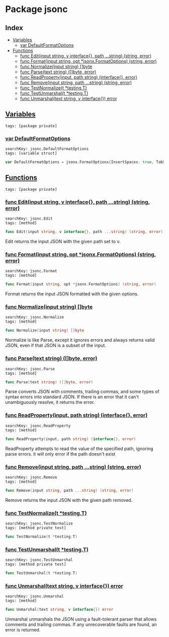 # Package jsonc

## Index

* [Variables](#var)
    * [var DefaultFormatOptions](#DefaultFormatOptions)
* [Functions](#func)
    * [func Edit(input string, v interface{}, path ...string) (string, error)](#Edit)
    * [func Format(input string, opt *jsonx.FormatOptions) (string, error)](#Format)
    * [func Normalize(input string) []byte](#Normalize)
    * [func Parse(text string) ([]byte, error)](#Parse)
    * [func ReadProperty(input, path string) (interface{}, error)](#ReadProperty)
    * [func Remove(input string, path ...string) (string, error)](#Remove)
    * [func TestNormalize(t *testing.T)](#TestNormalize)
    * [func TestUnmarshal(t *testing.T)](#TestUnmarshal)
    * [func Unmarshal(text string, v interface{}) error](#Unmarshal)


## <a id="var" href="#var">Variables</a>

```
tags: [package private]
```

### <a id="DefaultFormatOptions" href="#DefaultFormatOptions">var DefaultFormatOptions</a>

```
searchKey: jsonc.DefaultFormatOptions
tags: [variable struct]
```

```Go
var DefaultFormatOptions = jsonx.FormatOptions{InsertSpaces: true, TabSize: 2}
```

## <a id="func" href="#func">Functions</a>

```
tags: [package private]
```

### <a id="Edit" href="#Edit">func Edit(input string, v interface{}, path ...string) (string, error)</a>

```
searchKey: jsonc.Edit
tags: [method]
```

```Go
func Edit(input string, v interface{}, path ...string) (string, error)
```

Edit returns the input JSON with the given path set to v. 

### <a id="Format" href="#Format">func Format(input string, opt *jsonx.FormatOptions) (string, error)</a>

```
searchKey: jsonc.Format
tags: [method]
```

```Go
func Format(input string, opt *jsonx.FormatOptions) (string, error)
```

Format returns the input JSON formatted with the given options. 

### <a id="Normalize" href="#Normalize">func Normalize(input string) []byte</a>

```
searchKey: jsonc.Normalize
tags: [method]
```

```Go
func Normalize(input string) []byte
```

Normalize is like Parse, except it ignores errors and always returns valid JSON, even if that JSON is a subset of the input. 

### <a id="Parse" href="#Parse">func Parse(text string) ([]byte, error)</a>

```
searchKey: jsonc.Parse
tags: [method]
```

```Go
func Parse(text string) ([]byte, error)
```

Parse converts JSON with comments, trailing commas, and some types of syntax errors into standard JSON. If there is an error that it can't unambiguously resolve, it returns the error. 

### <a id="ReadProperty" href="#ReadProperty">func ReadProperty(input, path string) (interface{}, error)</a>

```
searchKey: jsonc.ReadProperty
tags: [method]
```

```Go
func ReadProperty(input, path string) (interface{}, error)
```

ReadProperty attempts to read the value of the specified path, ignoring parse errors. it will only error if the path doesn't exist 

### <a id="Remove" href="#Remove">func Remove(input string, path ...string) (string, error)</a>

```
searchKey: jsonc.Remove
tags: [method]
```

```Go
func Remove(input string, path ...string) (string, error)
```

Remove returns the input JSON with the given path removed. 

### <a id="TestNormalize" href="#TestNormalize">func TestNormalize(t *testing.T)</a>

```
searchKey: jsonc.TestNormalize
tags: [method private test]
```

```Go
func TestNormalize(t *testing.T)
```

### <a id="TestUnmarshal" href="#TestUnmarshal">func TestUnmarshal(t *testing.T)</a>

```
searchKey: jsonc.TestUnmarshal
tags: [method private test]
```

```Go
func TestUnmarshal(t *testing.T)
```

### <a id="Unmarshal" href="#Unmarshal">func Unmarshal(text string, v interface{}) error</a>

```
searchKey: jsonc.Unmarshal
tags: [method]
```

```Go
func Unmarshal(text string, v interface{}) error
```

Unmarshal unmarshals the JSON using a fault-tolerant parser that allows comments and trailing commas. If any unrecoverable faults are found, an error is returned. 

